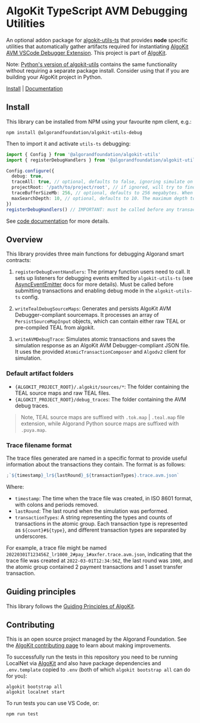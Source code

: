 ﻿# AlgoKit TypeScript AVM Debugging Utilities

An optional addon package for [algokit-utils-ts](https://github.com/algorandfoundation/algokit-utils-ts) that provides **node** specific utilities that automatically gather artifacts required for instantiating [AlgoKit AVM VSCode Debugger Extension](https://github.com/algorandfoundation/algokit-avm-vscode-debugger). This project is part of [AlgoKit](https://github.com/algorandfoundation/algokit-cli).

Note: [Python's version of algokit-utils](https://github.com/algorandfoundation/algokit-utils-py) contains the same functionality without requiring a separate package install. Consider using that if you are building your AlgoKit project in Python.

[Install](#install) | [Documentation](docs/code/README.md)

## Install

This library can be installed from NPM using your favourite npm client, e.g.:

```
npm install @algorandfoundation/algokit-utils-debug
```

Then to import it and activate `utils-ts` debugging:

```typescript
import { Config } from '@algorandfoundation/algokit-utils'
import { registerDebugHandlers } from '@algorandfoundation/algokit-utils-debug'

Config.configure({
  debug: true,
  traceAll: true, // optional, defaults to false, ignoring simulate on successfull transactions.
  projectRoot: '/path/to/project/root', // if ignored, will try to find the project root automatically by for 'ALGOKIT_PROJECT_ROOT' environment variable or checking filesystem recursively
  traceBufferSizeMb: 256, // optional, defaults to 256 megabytes. When output folder containing debug trace files exceedes the size, oldest files are removed to optimize for storage consumption. This is useful when you are running a long running application and want to keep the trace files for debugging purposes but also be mindful of storage consumption.
  maxSearchDepth: 10, // optional, defaults to 10. The maximum depth to search for a an `algokit` config file. By default it will traverse at most `10` folders searching for `.algokit.toml` file which will be used to determine algokit compliant project root path. Ignored if `projectRoot` is provided directly or via `ALGOKIT_PROJECT_ROOT` environment variable.
})
registerDebugHandlers() // IMPORTANT: must be called before any transactions are submitted.
```

See [code documentation](./docs/code/README.md) for more details.

## Overview

This library provides three main functions for debugging Algorand smart contracts:

1. `registerDebugEventHandlers`: The primary function users need to call. It sets up listeners for debugging events emitted by `algokit-utils-ts` (see [AsyncEventEmitter](https://github.com/algorandfoundation/algokit-utils-ts/blob/main/docs/capabilities/event-emitter.md) docs for more details). Must be called before submitting transactions and enabling debug mode in the `algokit-utils-ts` config.

2. `writeTealDebugSourceMaps`: Generates and persists AlgoKit AVM Debugger-compliant sourcemaps. It processes an array of `PersistSourceMapInput` objects, which can contain either raw TEAL or pre-compiled TEAL from algokit.

3. `writeAVMDebugTrace`: Simulates atomic transactions and saves the simulation response as an AlgoKit AVM Debugger-compliant JSON file. It uses the provided `AtomicTransactionComposer` and `Algodv2` client for simulation.

### Default artifact folders

- `{ALGOKIT_PROJECT_ROOT}/.algokit/sources/*`: The folder containing the TEAL source maps and raw TEAL files.
- `{ALGOKIT_PROJECT_ROOT}/debug_traces`: The folder containing the AVM debug traces.

> Note, TEAL source maps are suffixed with `.tok.map` | `.teal.map` file extension, while Algorand Python source maps are suffixed with `.puya.map`.

### Trace filename format

The trace files generated are named in a specific format to provide useful information about the transactions they contain. The format is as follows:

```ts
;`${timestamp}_lr${lastRound}_${transactionTypes}.trace.avm.json`
```

Where:

- `timestamp`: The time when the trace file was created, in ISO 8601 format, with colons and periods removed.
- `lastRound`: The last round when the simulation was performed.
- `transactionTypes`: A string representing the types and counts of transactions in the atomic group. Each transaction type is represented as `${count}#${type}`, and different transaction types are separated by underscores.

For example, a trace file might be named `20220301T123456Z_lr1000_2#pay_1#axfer.trace.avm.json`, indicating that the trace file was created at `2022-03-01T12:34:56Z`, the last round was `1000`, and the atomic group contained 2 payment transactions and 1 asset transfer transaction.

## Guiding principles

This library follows the [Guiding Principles of AlgoKit](https://github.com/algorandfoundation/algokit-cli/blob/main/docs/algokit.md#guiding-principles).

## Contributing

This is an open source project managed by the Algorand Foundation. See the [AlgoKit contributing page](https://github.com/algorandfoundation/algokit-cli/blob/main/CONTRIBUTING.md) to learn about making improvements.

To successfully run the tests in this repository you need to be running LocalNet via [AlgoKit](https://github.com/algorandfoundation/algokit-cli) and also have package dependencies and `.env.template` copied to `.env` (both of which `algokit bootstrap all` can do for you):

```
algokit bootstrap all
algokit localnet start
```

To run tests you can use VS Code, or:

```
npm run test
```
